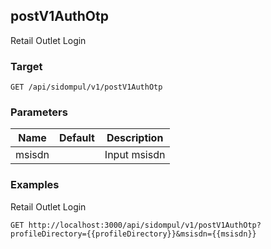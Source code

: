 ## postV1AuthOtp
Retail Outlet Login

### Target
```
GET /api/sidompul/v1/postV1AuthOtp
```

### Parameters
Name | Default | Description
--- | --- | ---
msisdn||Input msisdn



### Examples
Retail Outlet Login
```
GET http://localhost:3000/api/sidompul/v1/postV1AuthOtp?profileDirectory={{profileDirectory}}&msisdn={{msisdn}}
```

